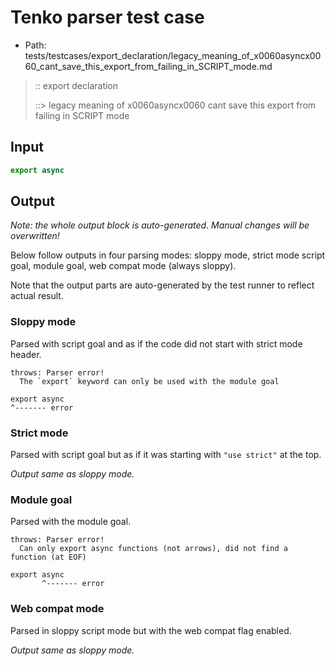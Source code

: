 # Tenko parser test case

- Path: tests/testcases/export_declaration/legacy_meaning_of_x0060asyncx0060_cant_save_this_export_from_failing_in_SCRIPT_mode.md

> :: export declaration
>
> ::> legacy meaning of x0060asyncx0060 cant save this export from failing in SCRIPT mode

## Input

`````js
export async
`````

## Output

_Note: the whole output block is auto-generated. Manual changes will be overwritten!_

Below follow outputs in four parsing modes: sloppy mode, strict mode script goal, module goal, web compat mode (always sloppy).

Note that the output parts are auto-generated by the test runner to reflect actual result.

### Sloppy mode

Parsed with script goal and as if the code did not start with strict mode header.

`````
throws: Parser error!
  The `export` keyword can only be used with the module goal

export async
^------- error
`````

### Strict mode

Parsed with script goal but as if it was starting with `"use strict"` at the top.

_Output same as sloppy mode._

### Module goal

Parsed with the module goal.

`````
throws: Parser error!
  Can only export async functions (not arrows), did not find a function (at EOF)

export async
       ^------- error
`````


### Web compat mode

Parsed in sloppy script mode but with the web compat flag enabled.

_Output same as sloppy mode._
